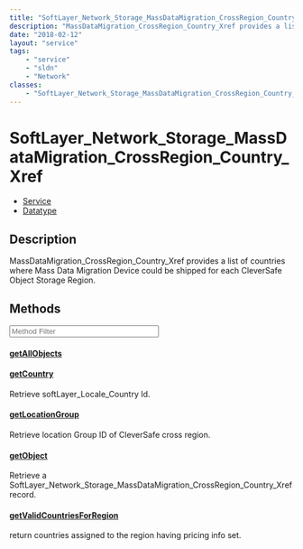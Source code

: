 ```yaml
---
title: "SoftLayer_Network_Storage_MassDataMigration_CrossRegion_Country_Xref"
description: "MassDataMigration_CrossRegion_Country_Xref provides a list of countries where Mass Data Migration Device could be shippe... "
date: "2018-02-12"
layout: "service"
tags:
    - "service"
    - "sldn"
    - "Network"
classes:
    - "SoftLayer_Network_Storage_MassDataMigration_CrossRegion_Country_Xref"
---
```

# SoftLayer_Network_Storage_MassDataMigration_CrossRegion_Country_Xref
<div id='service-datatype'>
    <ul id='sldn-reference-tabs'>
    <li id='service'> <a href='/reference/services/SoftLayer_Network_Storage_MassDataMigration_CrossRegion_Country_Xref' >Service</a></li>    <li id='datatype'> <a href='/reference/datatypes/SoftLayer_Network_Storage_MassDataMigration_CrossRegion_Country_Xref' >Datatype</a></li>
    </ul>
</div>

## Description
MassDataMigration_CrossRegion_Country_Xref provides a list of countries where Mass Data Migration Device could be shipped for each CleverSafe Object Storage Region. 



        
<div id="properties" class="content service-content">

## Methods

<div class="view-filters">
    <div class="clearfix">
        <div class="search-input-box">
            <input placeholder="Method Filter" onkeyup="titleSearch(inputId='edit-combine', divId='method-div', elementClass='method-row')" 
                type="text" id="edit-combine" value="" size="30" maxlength="128" class="form-text">
        </div>
    </div>
</div>

<div id="method-div">

<div class="method-row">

#### [getAllObjects](/reference/services/SoftLayer_Network_Storage_MassDataMigration_CrossRegion_Country_Xref/getAllObjects)

</div>

<div class="method-row">

#### [getCountry](/reference/services/SoftLayer_Network_Storage_MassDataMigration_CrossRegion_Country_Xref/getCountry)
Retrieve softLayer_Locale_Country Id.
</div>

<div class="method-row">

#### [getLocationGroup](/reference/services/SoftLayer_Network_Storage_MassDataMigration_CrossRegion_Country_Xref/getLocationGroup)
Retrieve location Group ID of CleverSafe cross region.
</div>

<div class="method-row">

#### [getObject](/reference/services/SoftLayer_Network_Storage_MassDataMigration_CrossRegion_Country_Xref/getObject)
Retrieve a SoftLayer_Network_Storage_MassDataMigration_CrossRegion_Country_Xref record.
</div>

<div class="method-row">

#### [getValidCountriesForRegion](/reference/services/SoftLayer_Network_Storage_MassDataMigration_CrossRegion_Country_Xref/getValidCountriesForRegion)
return countries assigned to the region having pricing info set.
</div>
</div>

</div>

